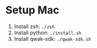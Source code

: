 # Setup Mac
1. Install zsh: `./zsh`
2. Install python: `./install.sh`
3. Install qwak-sdk: `./qwak-sdk.sh`
